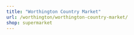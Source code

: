 ```yaml
---
title: "Worthington Country Market"
url: /worthington/worthington-country-market/
shop: supermarket
---
```

